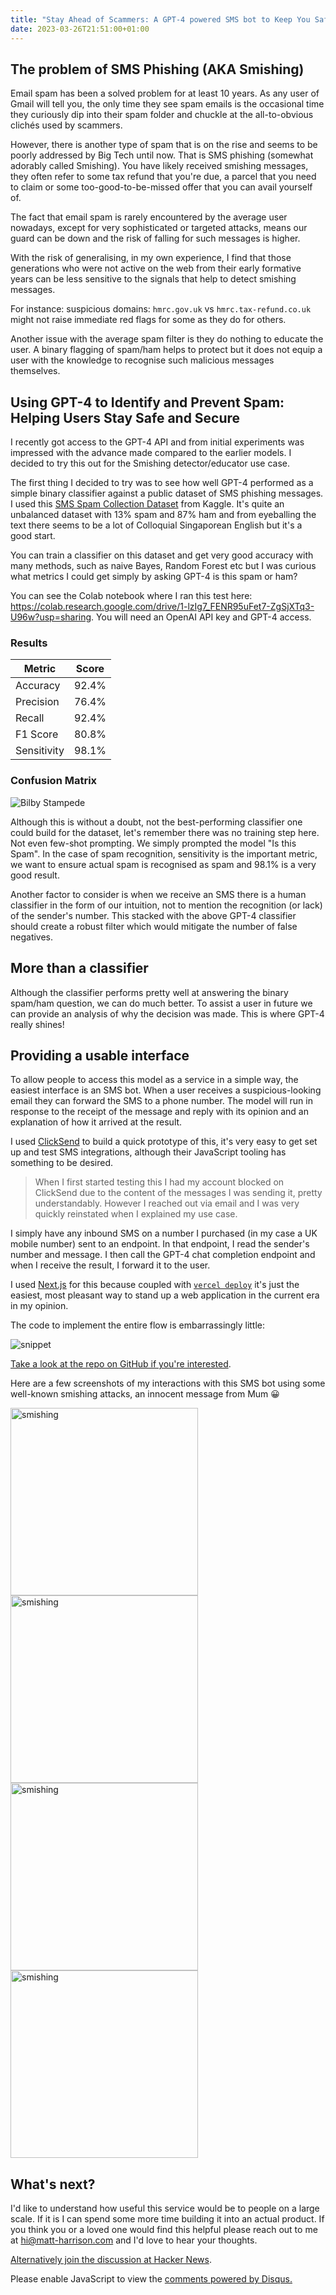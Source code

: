```yaml
---
title: "Stay Ahead of Scammers: A GPT-4 powered SMS bot to Keep You Safe from Phishing Texts"
date: 2023-03-26T21:51:00+01:00
---
```


## The problem of SMS Phishing (AKA Smishing)

Email spam has been a solved problem for at least 10 years. As any user of Gmail will tell you, the only time they see spam emails is the occasional time they curiously dip into their spam folder and chuckle at the all-to-obvious clichés used by scammers.

However, there is another type of spam that is on the rise and seems to be poorly addressed by Big Tech until now. That is SMS phishing (somewhat adorably called Smishing). You have likely received smishing messages, they often refer to some tax refund that you're due, a parcel that you need to claim or some too-good-to-be-missed offer that you can avail yourself of.

The fact that email spam is rarely encountered by the average user nowadays, except for very sophisticated or targeted attacks, means our guard can be down and the risk of falling for such messages is higher.

With the risk of generalising, in my own experience, I find that those generations who were not active on the web from their early formative years can be less sensitive to the signals that help to detect smishing messages.

For instance: suspicious domains: `hmrc.gov.uk` vs `hmrc.tax-refund.co.uk` might not raise immediate red flags for some as they do for others.

Another issue with the average spam filter is they do nothing to educate the user. A binary flagging of spam/ham helps to protect but it does not equip a user with the knowledge to recognise such malicious messages themselves.

## Using GPT-4 to Identify and Prevent Spam: Helping Users Stay Safe and Secure

I recently got access to the GPT-4 API and from initial experiments was impressed with the advance made compared to the earlier models. I decided to try this out for the Smishing detector/educator use case.

The first thing I decided to try was to see how well GPT-4 performed as a simple binary classifier against a public dataset of SMS phishing messages. I used this [SMS Spam Collection Dataset](https://www.kaggle.com/datasets/uciml/sms-spam-collection-dataset) from Kaggle. It's quite an unbalanced dataset with 13% spam and 87% ham and from eyeballing the text there seems to be a lot of Colloquial Singaporean English but it's a good start.

You can train a classifier on this dataset and get very good accuracy with many methods, such as naive Bayes, Random Forest etc but I was curious what metrics I could get simply by asking GPT-4 is this spam or ham?

You can see the Colab notebook where I ran this test here: https://colab.research.google.com/drive/1-lzIg7_FENR95uFet7-ZgSjXTq3-U96w?usp=sharing. You will need an OpenAI API key and GPT-4 access.

### Results

| Metric      | Score |
| ----------- | ----- |
| Accuracy    | 92.4% |
| Precision   | 76.4% |
| Recall      | 92.4% |
| F1 Score    | 80.8% |
| Sensitivity | 98.1% |

### Confusion Matrix

![Bilby Stampede](/images/25-3-23-smishing-sms-bot/confusion-matrix.png)

Although this is without a doubt, not the best-performing classifier one could build for the dataset, let's remember there was no training step here. Not even few-shot prompting. We simply prompted the model "Is this Spam". In the case of spam recognition, sensitivity is the important metric, we want to ensure actual spam is recognised as spam and 98.1% is a very good result.

Another factor to consider is when we receive an SMS there is a human classifier in the form of our intuition, not to mention the recognition (or lack) of the sender's number. This stacked with the above GPT-4 classifier should create a robust filter which would mitigate the number of false negatives.

## More than a classifier

Although the classifier performs pretty well at answering the binary spam/ham question, we can do much better. To assist a user in future we can provide an analysis of why the decision was made. This is where GPT-4 really shines!

## Providing a usable interface

To allow people to access this model as a service in a simple way, the easiest interface is an SMS bot. When a user receives a suspicious-looking email they can forward the SMS to a phone number. The model will run in response to the receipt of the message and reply with its opinion and an explanation of how it arrived at the result.

I used [ClickSend](https://dashboard.clicksend.com/#/dashboard/home) to build a quick prototype of this, it's very easy to get set up and test SMS integrations, although their JavaScript tooling has something to be desired.

> When I first started testing this I had my account blocked on ClickSend due to the content of the messages I was sending it, pretty understandably. However I reached out via email and I was very quickly reinstated when I explained my use case.

I simply have any inbound SMS on a number I purchased (in my case a UK mobile number) sent to an endpoint. In that endpoint, I read the sender's number and message. I then call the GPT-4 chat completion endpoint and when I receive the result, I forward it to the user.

I used [Next.js](https://nextjs.org/) for this because coupled with [`vercel deploy`](https://vercel.com/) it's just the easiest, most pleasant way to stand up a web application in the current era in my opinion.

The code to implement the entire flow is embarrassingly little:

![snippet](/images/25-3-23-smishing-sms-bot/snippet.png)

[Take a look at the repo on GitHub if you're interested](https://github.com/mtharrison/gpt-4-smishing-sms-bot).

Here are a few screenshots of my interactions with this SMS bot using some well-known smishing attacks, an innocent message from Mum 😀

<img src="/images/25-3-23-smishing-sms-bot/smishing1.jpg" alt="smishing" width="300">
<img src="/images/25-3-23-smishing-sms-bot/smishing2.jpg" alt="smishing" width="300">
<img src="/images/25-3-23-smishing-sms-bot/smishing3.jpg" alt="smishing" width="300">
<img src="/images/25-3-23-smishing-sms-bot/smishing4.jpg" alt="smishing" width="300">

## What's next?

I'd like to understand how useful this service would be to people on a large scale. If it is I can spend some more time building it into an actual product. If you think you or a loved one would find this helpful please reach out to me at hi@matt-harrison.com and I'd love to hear your thoughts.

[Alternatively join the discussion at Hacker News](https://news.ycombinator.com/item?id=35320802).

<div id="disqus_thread"></div>
<script>
    /**
    *  RECOMMENDED CONFIGURATION VARIABLES: EDIT AND UNCOMMENT THE SECTION BELOW TO INSERT DYNAMIC VALUES FROM YOUR PLATFORM OR CMS.
    *  LEARN WHY DEFINING THESE VARIABLES IS IMPORTANT: https://disqus.com/admin/universalcode/#configuration-variables    */
    /*
    var disqus_config = function () {
    this.page.url = PAGE_URL;  // Replace PAGE_URL with your page's canonical URL variable
    this.page.identifier = PAGE_IDENTIFIER; // Replace PAGE_IDENTIFIER with your page's unique identifier variable
    };
    */
    (function() { // DON'T EDIT BELOW THIS LINE
    var d = document, s = d.createElement('script');
    s.src = 'https://matt-harrison-1.disqus.com/embed.js';
    s.setAttribute('data-timestamp', +new Date());
    (d.head || d.body).appendChild(s);
    })();
</script>
<noscript>Please enable JavaScript to view the <a href="https://disqus.com/?ref_noscript">comments powered by Disqus.</a></noscript>

<script id="dsq-count-scr" src="//matt-harrison-1.disqus.com/count.js" async></script>
